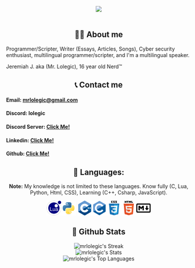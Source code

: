 <div align="center">
<a href="#"><img width="50%" height="auto" src="https://github.com/MrLolegic/MrLolegic/assets/90881896/eeac3520-9111-48ce-b127-0eb175d6c51f" height="140px"/></a>
</div>
</br>
<div align="center">

## 🙍‍♂️ About me
</div>

<div align="left">

Programmer/Scripter, Writer (Essays, Articles, Songs), Cyber security enthusiast, multilingual programmer/scripter, and I'm a multilingual speaker.

Jeremiah J. aka (Mr. Lolegic), 16 year old Nerd™️
</div>

<div align="center">

## 📞 Contact me
</div>
<div>
  
#### Email: mrlolegic@gmail.com
#### Discord: lolegic
#### Discord Server: [Click Me!](https://discord.gg/kY4UUV4eKp)
#### Linkedin: [Click Me!](https://www.linkedin.com/in/jeremiah-j-2a755026a/)
#### Github: [Click Me!](https://github.com/MrLolegic)

</div>

<div align="center">

## 🚀 Languages:
</div>

<div align="center">

**Note:** My knowledge is not limited to these languages. Know fully (C, Lua, Python, Html, CSS), Learning (C++, Csharp, JavaScript).

<img src="https://raw.githubusercontent.com/devicons/devicon/master/icons/lua/lua-original-wordmark.svg" alt="css3" width="40" height="40"><img src="https://raw.githubusercontent.com/devicons/devicon/master/icons/python/python-original.svg" alt="python" width="40" height="40"/> <img src="https://raw.githubusercontent.com/devicons/devicon/master/icons/cplusplus/cplusplus-original.svg" alt="cplusplus" width="40" height="40"/><img src="https://raw.githubusercontent.com/devicons/devicon/master/icons/c/c-original.svg" alt="css3" width="40" height="40"><img src="https://raw.githubusercontent.com/devicons/devicon/master/icons/css3/css3-original-wordmark.svg" alt="css3" width="40" height="40"/><img src="https://raw.githubusercontent.com/devicons/devicon/master/icons/html5/html5-original-wordmark.svg" alt="html5" width="40" height="40"/><img src="https://raw.githubusercontent.com/devicons/devicon/master/icons/markdown/markdown-original.svg" alt="css3" width="40" height="40">
</div>

<div align="center">

## 📖 Github Stats
</div>
<div align="center">

![mrlolegic's Streak](https://github-readme-streak-stats.herokuapp.com/?user=mrlolegic&theme=vue-dark&hide_border=false) </br>
![mrlolegic's Stats](https://github-readme-stats.vercel.app/api?username=mrlolegic&theme=vue-dark&show_icons=true&hide_border=false&count_private=true) </br>
![mrlolegic's Top Languages](https://github-readme-stats.vercel.app/api/top-langs/?username=mrlolegic&theme=vue-dark&show_icons=true&hide_border=false&layout=compact)
</div>
